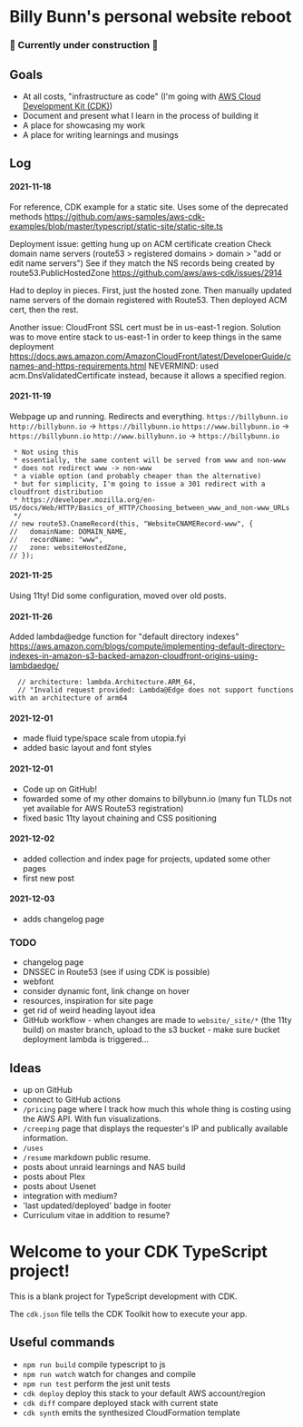 # Billy Bunn's personal website reboot

### 🚧 Currently under construction 🚧

## Goals

- At all costs, "infrastructure as code" (I'm going with [AWS Cloud Development Kit (CDK)](https://aws.amazon.com/cdk/))
- Document and present what I learn in the process of building it
- A place for showcasing my work
- A place for writing learnings and musings



## Log

#### 2021-11-18
For reference, CDK example for a static site. Uses some of the deprecated methods 
https://github.com/aws-samples/aws-cdk-examples/blob/master/typescript/static-site/static-site.ts

Deployment issue: getting hung up on ACM certificate creation
Check domain name servers (route53 > registered domains > domain > "add or edit name servers")
See if they match the NS records being created by route53.PublicHostedZone
https://github.com/aws/aws-cdk/issues/2914

Had to deploy in pieces. First, just the hosted zone. 
Then manually updated name servers of the domain registered with Route53. 
Then deployed ACM cert, then the rest.

Another issue: CloudFront SSL cert must be in us-east-1 region. 
Solution was to move entire stack to us-east-1 in order to keep things in the same deployment
https://docs.aws.amazon.com/AmazonCloudFront/latest/DeveloperGuide/cnames-and-https-requirements.html
NEVERMIND: used acm.DnsValidatedCertificate instead, because it allows a specified region.

#### 2021-11-19
Webpage up and running. Redirects and everything. 
                                `https://billybunn.io`
`http://billybunn.io`       ->  `https://billybunn.io`
`https://www.billybunn.io`  ->  `https://billybunn.io`
`http://www.billybunn.io`   ->  `https://billybunn.io`

     * Not using this
     * essentially, the same content will be served from www and non-www
     * does not redirect www -> non-www
     * a viable option (and probably cheaper than the alternative)
     * but for simplicity, I'm going to issue a 301 redirect with a cloudfront distribution
     * https://developer.mozilla.org/en-US/docs/Web/HTTP/Basics_of_HTTP/Choosing_between_www_and_non-www_URLs
     */
    // new route53.CnameRecord(this, "WebsiteCNAMERecord-www", {
    //   domainName: DOMAIN_NAME,
    //   recordName: "www",
    //   zone: websiteHostedZone,
    // });

#### 2021-11-25
Using 11ty! Did some configuration, moved over old posts.

#### 2021-11-26
Added lambda@edge function for "default directory indexes" https://aws.amazon.com/blogs/compute/implementing-default-directory-indexes-in-amazon-s3-backed-amazon-cloudfront-origins-using-lambdaedge/

      // architecture: lambda.Architecture.ARM_64,
      // "Invalid request provided: Lambda@Edge does not support functions with an architecture of arm64

#### 2021-12-01
- made fluid type/space scale from utopia.fyi
- added basic layout and font styles

#### 2021-12-01
- Code up on GitHub!
- fowarded some of my other domains to billybunn.io (many fun TLDs not yet available for AWS Route53 registration)
- fixed basic 11ty layout chaining and CSS positioning

#### 2021-12-02
- added collection and index page for projects, updated some other pages
- first new post

#### 2021-12-03
- adds changelog page

### TODO
- changelog page
- DNSSEC in Route53 (see if using CDK is possible)
- webfont
- consider dynamic font, link change on hover
- resources, inspiration for site page
- get rid of weird heading layout idea
- GitHub workflow
      - when changes are made to `website/_site/*` (the 11ty build) on master branch, upload to the s3 bucket
      - make sure bucket deployment lambda is triggered...

## Ideas
- up on GitHub
- connect to GitHub actions
- `/pricing` page where I track how much this whole thing is costing using the AWS API. With fun visualizations.
- `/creeping` page that displays the requester's IP and publically available information.
- `/uses` 
- `/resume` markdown public resume.
- posts about unraid learnings and NAS build
- posts about Plex
- posts about Usenet
- integration with medium?
- 'last updated/deployed' badge in footer
- Curriculum vitae in addition to resume?



# Welcome to your CDK TypeScript project!

This is a blank project for TypeScript development with CDK.

The `cdk.json` file tells the CDK Toolkit how to execute your app.

## Useful commands

- `npm run build` compile typescript to js
- `npm run watch` watch for changes and compile
- `npm run test` perform the jest unit tests
- `cdk deploy` deploy this stack to your default AWS account/region
- `cdk diff` compare deployed stack with current state
- `cdk synth` emits the synthesized CloudFormation template
